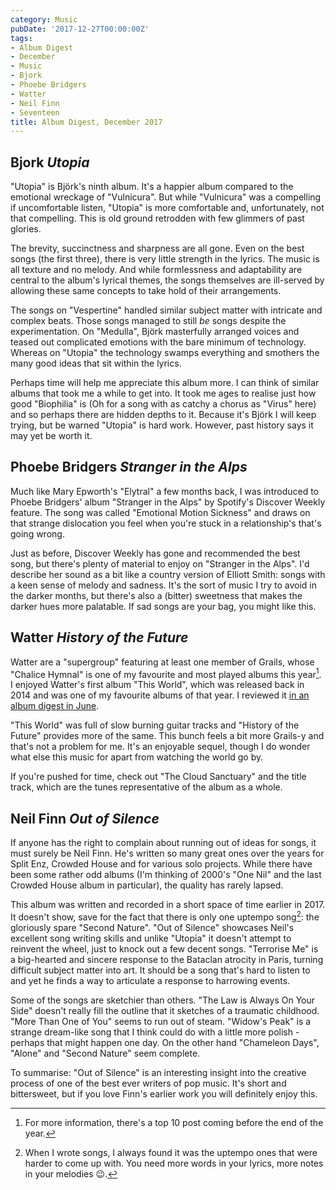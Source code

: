 ```yaml
---
category: Music
pubDate: '2017-12-27T00:00:00Z'
tags:
- Album Digest
- December
- Music
- Bjork
- Phoebe Bridgers
- Watter
- Neil Finn
- Seventeen
title: Album Digest, December 2017
---
```

## Bjork *Utopia*

"Utopia" is Björk's ninth album. It's a happier album compared to the emotional wreckage of "Vulnicura". But while "Vulnicura" was a compelling if uncomfortable listen, "Utopia" is more comfortable and, unfortunately, not that compelling. This is old ground retrodden with few glimmers of past glories.

The brevity, succinctness and sharpness are all gone. Even on the best songs (the first three), there is very little strength in the lyrics. The music is all texture and no melody. And while formlessness and adaptability are central to the album's lyrical themes, the songs themselves are ill-served by allowing these same concepts to take hold of their arrangements.

The songs on "Vespertine" handled similar subject matter with intricate and complex beats. Those songs managed to still *be* songs despite the experimentation. On "Medulla", Björk masterfully arranged voices and teased out complicated emotions with the bare minimum of technology. Whereas on "Utopia" the technology swamps everything and smothers the many good ideas that sit within the lyrics.

Perhaps time will help me appreciate this album more. I can think of similar albums that took me a while to get into. It took me ages to realise just how good "Biophilia" is (Oh for a song with as catchy a chorus as "Virus" here) and so perhaps there are hidden depths to it. Because it's Björk I will keep trying, but be warned "Utopia" is hard work. However, past history says it may yet be worth it.

## Phoebe Bridgers *Stranger in the Alps*

Much like Mary Epworth's "Elytral" a few months back, I was introduced to Phoebe Bridgers' album "Stranger in the Alps" by Spotify's Discover Weekly feature. The song was called "Emotional Motion Sickness" and draws on that strange dislocation you feel when you're stuck in a relationship's that's going wrong.

Just as before, Discover Weekly has gone and recommended the best song, but there's plenty of material to enjoy on "Stranger in the Alps". I'd describe her sound as a bit like a country version of Elliott Smith: songs with a keen sense of melody and sadness. It's the sort of music I try to avoid in the darker months, but there's also a (bitter) sweetness that makes the darker hues more palatable. If sad songs are your bag, you might like this.

## Watter *History of the Future*

Watter are a "supergroup" featuring at least one member of Grails, whose "Chalice Hymnal" is one of my favourite and most played albums this year[^1]. I enjoyed Watter's first album "This World", which was released back in 2014 and was one of my favourite albums of that year. I reviewed it [in an album digest in June](album-digest-june-2014).

"This World" was full of slow burning guitar tracks and "History of the Future" provides more of the same. This bunch feels a bit more Grails-y and that's not a problem for me. It's an enjoyable sequel, though I do wonder what else this music for apart from watching the world go by. 

If you're pushed for time, check out "The Cloud Sanctuary" and the title track, which are the tunes representative of the album as a whole.

## Neil Finn *Out of Silence*

If anyone has the right to complain about running out of ideas for songs, it must surely be Neil Finn. He's written so many great ones over the years for Split Enz, Crowded House and for various solo projects. While there have been some rather odd albums (I'm thinking of 2000's "One Nil" and the last Crowded House album in particular), the quality has rarely lapsed.

This album was written and recorded in a short space of time earlier in 2017. It doesn't show, save for the fact that there is only one uptempo song[^2]: the gloriously spare "Second Nature". "Out of Silence" showcases Neil's excellent song writing skills and unlike "Utopia" it doesn't attempt to reinvent the wheel, just to knock out a few decent songs. "Terrorise Me" is a big-hearted and sincere response to the Bataclan atrocity in Paris, turning difficult subject matter into art. It should be a song that's hard to listen to and yet he finds a way to articulate a response to harrowing events. 

Some of the songs are sketchier than others. "The Law is Always On Your Side" doesn't really fill the outline that it sketches of a traumatic childhood. "More Than One of You" seems to run out of steam. "Widow's Peak" is a strange dream-like song that I think could do with a little more polish - perhaps that might happen one day. On the other hand "Chameleon Days", "Alone" and "Second Nature" seem complete.

To summarise: "Out of Silence" is an interesting insight into the creative process of one of the best ever writers of pop music. It's short and bittersweet, but if you love Finn's earlier work you will definitely enjoy this.

[^1]: For more information, there's a top 10 post coming before the end of the year.
[^2]: When I wrote songs, I always found it was the uptempo ones that were harder to come up with. You need more words in your lyrics, more notes in your melodies &#x1f609;.